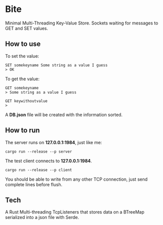 # Bite

Minimal Multi-Threading Key-Value Store. Sockets waiting for messages to GET and
SET values.

## How to use

To set the value:

    SET somekeyname Some string as a value I guess
    > OK

To get the value:

    GET somekeyname
    > Some string as a value I guess

    GET keywithoutvalue
    >

A **DB.json** file will be created with the information sorted.

## How to run

The server runs on **127.0.0.1:1984**, just like me:

    cargo run --release --p server

The test client connects to **127.0.0.1:1984**.

    cargo run --release --p client

You should be able to write from any other TCP connection, just send complete
lines before flush.

## Tech

A Rust Multi-threading TcpListeners that stores data on a BTreeMap serialized
into a json file with Serde.
